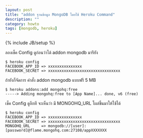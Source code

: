 ```yaml
---
layout: post
title: "addon ฐานข้อมูล MongoDB โดยใช้ Heroku Command"
description: ""
category: howto
tags: [mongodb, heroku]
---
```

{% include JB/setup %}

ลองเช็ค Config ดูก่อนว่าได้ addon mongodb มารึยัง

	$ heroku config
	FACEBOOK_APP_ID => xxxxxxxxxxxxxxx
	FACEBOOK_SECRET => xxxxxxxxxxxxxxxxxxxxxxxxxxxxxxxx

ถ้ายังก็จัดการ คำสั่ง addon mongodb แบบฟรี 5 MB

	$ heroku addons:add mongohq:free
	-----> Adding mongohq:free to [App Name]... done, v6 (free)

เช็ค Config ดูอีกที จะเห็นว่า มี MONGOHQ_URL โผล่ขึ้นมาให้ใช้ได้

	$ heroku config
	FACEBOOK_APP_ID => xxxxxxxxxxxxxxx
	FACEBOOK_SECRET => xxxxxxxxxxxxxxxxxxxxxxxxxxxxxxxx
	MONGOHQ_URL     => mongodb://[user]:[password]@flame.mongohq.com:27108/appXXXXXXX



